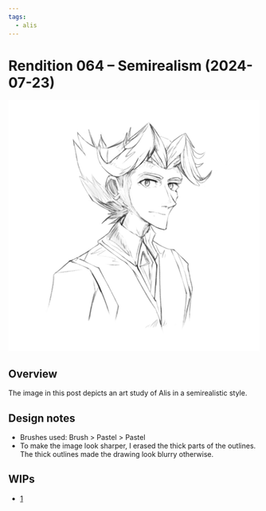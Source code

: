 ```yaml
---
tags:
  - alis
---
```


# Rendition 064 – Semirealism (2024-07-23)

<img src="assets/2024-07-23_image-188.png">

## Overview

The image in this post depicts an art study of Alis in a semirealistic style.

## Design notes

- Brushes used: Brush > Pastel > Pastel
- To make the image look sharper, I erased the thick parts of the outlines. The thick outlines made the drawing look blurry otherwise.

## WIPs

- [1](https://cdn.discordapp.com/attachments/261586968230494219/1265151248311517215/image.png)
